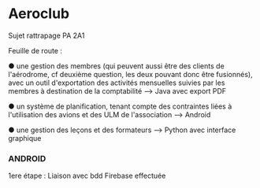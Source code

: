 # Aeroclub
Sujet rattrapage PA 2A1

Feuille de route :

● une gestion des membres (qui peuvent aussi être des clients de l'aérodrome, cf deuxième 
question, les deux pouvant donc être fusionnés), avec un outil d'exportation des activités 
mensuelles suivies par les membres à destination de la comptabilité --> Java avec export PDF


● un système de planification, tenant compte des contraintes liées à l'utilisation des avions et 
des ULM de l'association --> Android


● une gestion des leçons et des formateurs --> Python avec interface graphique



### ANDROID ###

1ere étape : Liaison avec bdd Firebase effectuée
